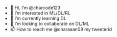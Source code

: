 - 👋 Hi, I’m @charcode123
- 👀 I’m interested in ML/DL/RL
- 🌱 I’m currently learning DL
- 💞️ I’m looking to collaborate on DL/ML
- 📫 How to reach me @charaaan08 my tweeterid

<!---
charcode123/charcode123 is a ✨ special ✨ repository because its `README.md` (this file) appears on your GitHub profile.
You can click the Preview link to take a look at your changes.
--->
